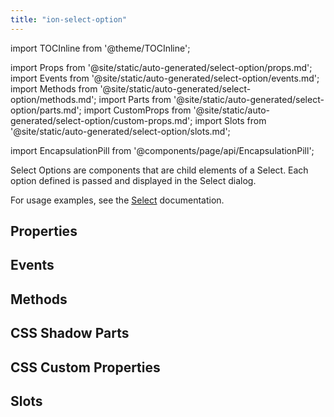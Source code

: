```yaml
---
title: "ion-select-option"
---
```

import TOCInline from '@theme/TOCInline';

import Props from '@site/static/auto-generated/select-option/props.md';
import Events from '@site/static/auto-generated/select-option/events.md';
import Methods from '@site/static/auto-generated/select-option/methods.md';
import Parts from '@site/static/auto-generated/select-option/parts.md';
import CustomProps from '@site/static/auto-generated/select-option/custom-props.md';
import Slots from '@site/static/auto-generated/select-option/slots.md';

<head>
  <title>Select Option | What Is An Option Select on Ionic Framework Apps</title>
  <meta name="description" content="What is an option select? Select Options are child element components of a Select—each option defined is passed and displayed in the Select dialog." />
</head>

import EncapsulationPill from '@components/page/api/EncapsulationPill';

<EncapsulationPill type="shadow" />


Select Options are components that are child elements of a Select. Each option defined is passed and displayed in the Select dialog.

For usage examples, see the [Select](./select) documentation.


## Properties
<Props />

## Events
<Events />

## Methods
<Methods />

## CSS Shadow Parts
<Parts />

## CSS Custom Properties
<CustomProps />

## Slots
<Slots />